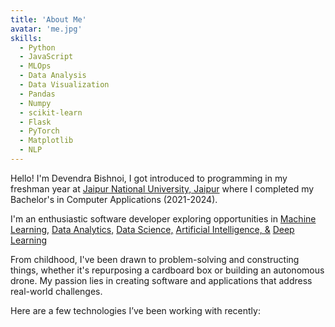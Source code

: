 ```yaml
---
title: 'About Me'
avatar: 'me.jpg'
skills:
  - Python
  - JavaScript
  - MLOps
  - Data Analysis
  - Data Visualization 
  - Pandas
  - Numpy
  - scikit-learn
  - Flask
  - PyTorch
  - Matplotlib
  - NLP
---
```


Hello! I'm Devendra Bishnoi, I got introduced to programming in my freshman year at [Jaipur National University,  Jaipur](https://www.jnujaipur.ac.in) where I completed my Bachelor's in Computer Applications (2021-2024).

I'm an enthusiastic software developer exploring opportunities in [Machine Learning,]() [Data Analytics,]() [Data Science,]() [Artificial Intelligence, &]() [Deep Learning]()

From childhood, I've been drawn to problem-solving and constructing things, whether it's repurposing a cardboard box or building an autonomous drone. My passion lies in creating software and applications that address real-world challenges.

Here are a few technologies I’ve been working with recently:
